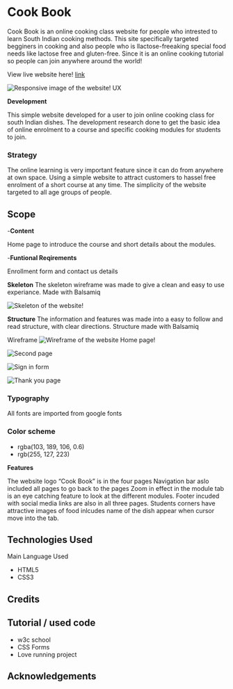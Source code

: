 # Cook Book
Cook Book is an online cooking class website for people who intrested to learn South Indian cooking methods. This site specifically targeted begginers in cooking and also people who is llactose-freeaking special food needs like lactose free and gluten-free. Since it is an online cooking tutorial so people can join anywhere around the world!


View live website here! <a href="https://minumthomas.github.io/project-1/">link</a>

![Responsive image of the website!](/assets/image/responsive%20image%20readme.png "responsive image of the website")
UX

**Development**

This simple website developed for a user to join online cooking class for south Indian dishes. The development research done to get the basic idea of online enrolment to a course and specific cooking modules for students to join.

### Strategy
The online learning is very important feature since it can do from anywhere at own space. Using a simple website to attract customers to hassel free enrolment of a short course at any time. The simplicity of the website targeted to all age groups of people.


## Scope

-__Content__

Home page to introduce the course and short details about the modules. 

-__Funtional Reqirements__

Enrollment form and contact us details


**Skeleton**
The skeleton wireframe was made to give a clean and easy to use experiance.
Made with Balsamiq

![Skeleton of the website!](/assets/image/skeleton.png)


**Structure**
The information and features was made into a easy to follow and read structure, with clear directions.
Structure made with Balsamiq

Wireframe 
![Wireframe of the website Home page!](/assets/image/WFhome.png  "wireframe of home page")

![Second page](/assets/image/WFstudentsc.png "wireframe of food image page")

![Sign in form](/assets/image/WFform%20.png  "wireframe of home page")

![Thank you page](/assets/image/WFthankyou.png "wireframe of home page")




### Typography

All fonts are imported from google fonts


### Color scheme

- rgba(103, 189, 106, 0.6)
- rgb(255, 127, 223)

**Features**

The website logo “Cook Book” is in the four pages
Navigation bar aslo included all pages to go back to the pages
Zoom in effect in the module tab is an eye catching feature to look at the different modules.
Footer incuded with social media links are also in all three pages. 
Students corners have attractive images of food inlcudes name of the dish appear when cursor move into the tab.






## Technologies Used

Main Language Used
- HTML5
- CSS3



## Credits




## Tutorial / used code
- w3c school 
- CSS Forms
- Love running project 

## Acknowledgements
